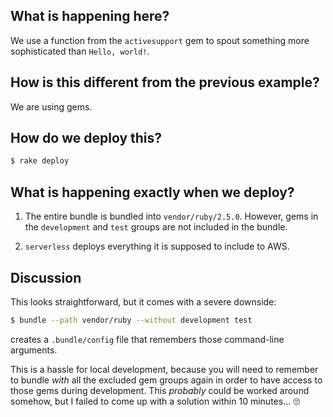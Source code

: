 ## What is happening here?

We use a function from the `activesupport` gem to spout something more 
sophisticated than `Hello, world!`.

## How is this different from the previous example?

We are using gems.

## How do we deploy this?

```sh 
$ rake deploy
```

## What is happening exactly when we deploy?

1. The entire bundle is bundled into `vendor/ruby/2.5.0`. However, gems in the
`development` and `test` groups are not included in the bundle.

2. `serverless` deploys everything it is supposed to include to AWS.

## Discussion

This looks straightforward, but it comes with a severe downside:

```sh 
$ bundle --path vendor/ruby --without development test 
```

creates a `.bundle/config` file that remembers those command-line arguments.

This is a hassle for local development, because you will need to remember to
bundle _with_ all the excluded gem groups again in order to have access to those
gems during development. This _probably_ could be worked around somehow, but
I failed to come up with a solution within 10 minutes... 🙄
